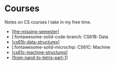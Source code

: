 Courses
===

Notes on CS courses I take in my free time.

- [[the-missing-semester]]
- [:fontawesome-solid-code-branch: CS61B: Data
- [[cs61b-data-structures]]
- [:fontawesome-solid-microchip: CS61C: Machine
- [[cs61c-machine-structures]]
- [[from-nand-to-tetris-part-1]]

[//begin]: # "Autogenerated link references for markdown compatibility"
[the-missing-semester]: the-missing-semester/the-missing-semester.md "The Missing Semester"
[cs61b-data-structures]: cs61b-data-structures/cs61b-data-structures.md "CS61B Data Structures"
[cs61c-machine-structures]: cs61c-machine-structures/cs61c-machine-structures.md "CS61C Machine Structures"
[from-nand-to-tetris-part-1]: from-nand-to-tetris-part-1/from-nand-to-tetris-part-1.md "From Nand To Tetris: Part 1"
[//end]: # "Autogenerated link references"